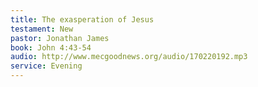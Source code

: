 ```yaml
---
title: The exasperation of Jesus
testament: New
pastor: Jonathan James
book: John 4:43-54
audio: http://www.mecgoodnews.org/audio/170220192.mp3
service: Evening
---
```

